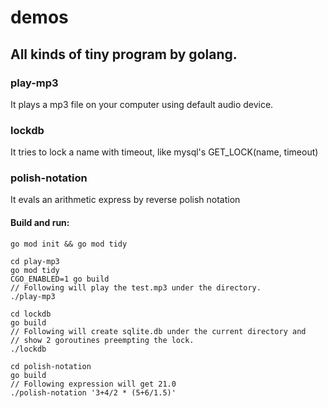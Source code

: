 # demos
## All kinds of tiny program by golang.
### play-mp3
It plays a mp3 file on your computer using default audio device.
### lockdb
It tries to lock a name with timeout, like mysql's GET_LOCK(name, timeout)
### polish-notation
It evals an arithmetic express by reverse polish notation
#### Build and run:
    go mod init && go mod tidy

    cd play-mp3
    go mod tidy
    CGO_ENABLED=1 go build
    // Following will play the test.mp3 under the directory.
    ./play-mp3

    cd lockdb
    go build
    // Following will create sqlite.db under the current directory and
    // show 2 goroutines preempting the lock.
    ./lockdb

    cd polish-notation
    go build
    // Following expression will get 21.0
    ./polish-notation '3+4/2 * (5+6/1.5)'
    
